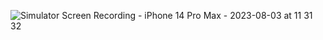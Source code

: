 ![Simulator Screen Recording - iPhone 14 Pro Max - 2023-08-03 at 11 31 32](https://github.com/cosmograve/VerifyTextField/assets/68560245/8599b813-b8ed-436e-9e8a-9c453b3b7ddd)
